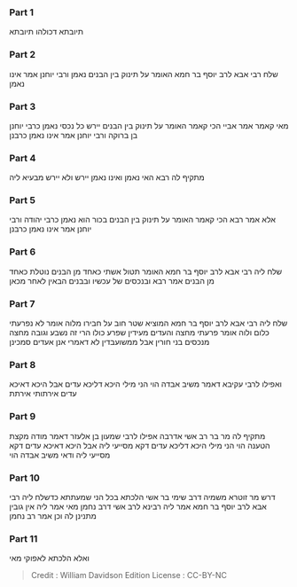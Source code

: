 
### Part 1
תיובתא דכולהו תיובתא

### Part 2
שלח רבי אבא לרב יוסף בר חמא האומר על תינוק בין הבנים נאמן ורבי יוחנן אמר אינו נאמן

### Part 3
מאי קאמר אמר אביי הכי קאמר האומר על תינוק בין הבנים יירש כל נכסי נאמן כרבי יוחנן בן ברוקה ורבי יוחנן אמר אינו נאמן כרבנן

### Part 4
מתקיף לה רבא האי נאמן ואינו נאמן יירש ולא יירש מבעיא ליה

### Part 5
אלא אמר רבא הכי קאמר האומר על תינוק בין הבנים בכור הוא נאמן כרבי יהודה ורבי יוחנן אמר אינו נאמן כרבנן

### Part 6
שלח ליה רבי אבא לרב יוסף בר חמא האומר תטול אשתי כאחד מן הבנים נוטלת כאחד מן הבנים אמר רבא ובנכסים של עכשיו ובבנים הבאין לאחר מכאן

### Part 7
שלח ליה רבי אבא לרב יוסף בר חמא המוציא שטר חוב על חבירו מלוה אומר לא נפרעתי כלום ולוה אומר פרעתי מחצה והעדים מעידין שפרע כולו הרי זה נשבע וגובה מחצה מנכסים בני חורין אבל ממשועבדין לא דאמרי אנן אעדים סמכינן

### Part 8
ואפילו לרבי עקיבא דאמר משיב אבדה הוי הני מילי היכא דליכא עדים אבל היכא דאיכא עדים אירתותי אירתת

### Part 9
מתקיף לה מר בר רב אשי אדרבה אפילו לרבי שמעון בן אלעזר דאמר מודה מקצת הטענה הוי הני מילי היכא דליכא עדים דקא מסייעי ליה אבל היכא דאיכא עדים דקא מסייעי ליה ודאי משיב אבדה הוי

### Part 10
דרש מר זוטרא משמיה דרב שימי בר אשי הלכתא בכל הני שמעתתא כדשלח ליה רבי אבא לרב יוסף בר חמא אמר ליה רבינא לרב אשי דרב נחמן מאי אמר ליה אין גובין מתנינן לה וכן אמר רב נחמן

### Part 11
ואלא הלכתא לאפוקי מאי

>Credit : William Davidson Edition
>License : CC-BY-NC